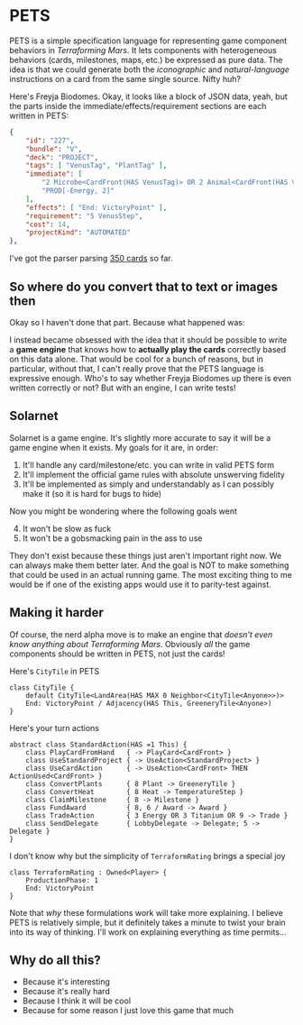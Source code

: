 # PETS

PETS is a simple specification language for representing game component behaviors in _Terraforming Mars_. It lets components with heterogeneous behaviors (cards, milestones, maps, etc.) be expressed as pure data. The idea is that we could generate both the *iconographic* and *natural-language* instructions on a card from the same single source. Nifty huh?

Here's Freyja Biodomes. Okay, it looks like a block of JSON data, yeah, but the parts inside the immediate/effects/requirement sections are each written in PETS:

```json
{
    "id": "227",
    "bundle": "V",
    "deck": "PROJECT",
    "tags": [ "VenusTag", "PlantTag" ],
    "immediate": [
        "2 Microbe<CardFront(HAS VenusTag)> OR 2 Animal<CardFront(HAS VenusTag)>",
        "PROD[-Energy, 2]"
    ],
    "effects": [ "End: VictoryPoint" ],
    "requirement": "5 VenusStep",
    "cost": 14,
    "projectKind": "AUTOMATED"
},
```

I've got the parser parsing [350 cards](https://github.com/MartianZoo/pets/blob/main/pets/src/main/kotlin/dev/martianzoo/tfm/canon/cards.json5) so far.

## So where do you convert that to text or images then

Okay so I haven't done that part. Because what happened was:

I instead became obsessed with the idea that it should be possible to write a **game engine** that knows how to **actually play the cards** correctly based on this data alone. That would be cool for a bunch of reasons, but in particular, without that, I can't really prove that the PETS language is expressive enough. Who's to say whether Freyja Biodomes up there is even written correctly or not? But with an engine, I can write tests!

## Solarnet

Solarnet is a game engine. It's slightly more accurate to say it will be a game engine when it exists. My goals for it are, in order:

1. It'll handle any card/milestone/etc. you can write in valid PETS form
2. It'll implement the official game rules with absolute unswerving fidelity
3. It'll be implemented as simply and understandably as I can possibly make it (so it is hard for bugs to hide)

Now you might be wondering where the following goals went

4. It won't be slow as fuck
5. It won't be a gobsmacking pain in the ass to use

They don't exist because these things just aren't important right now. We can always make them better later. And the goal is NOT to make something that could be used in an actual running game. The most exciting thing to me would be if one of the existing apps would use it to parity-test against.

## Making it harder

Of course, the nerd alpha move is to make an engine that *doesn't even know anything about Terraforming Mars*. Obviously *all* the game components should be written in PETS, not just the cards!

Here's `CityTile` in PETS

```
class CityTile {
    default CityTile<LandArea(HAS MAX 0 Neighbor<CityTile<Anyone>>)>
    End: VictoryPoint / Adjacency(HAS This, GreeneryTile<Anyone>)
}
```

Here's your turn actions

```
abstract class StandardAction(HAS =1 This) {
    class PlayCardFromHand   { -> PlayCard<CardFront> }
    class UseStandardProject { -> UseAction<StandardProject> }
    class UseCardAction      { -> UseAction<CardFront> THEN ActionUsed<CardFront> }
    class ConvertPlants      { 8 Plant -> GreeneryTile }
    class ConvertHeat        { 8 Heat -> TemperatureStep }
    class ClaimMilestone     { 8 -> Milestone }
    class FundAward          { 8, 6 / Award -> Award }
    class TradeAction        { 3 Energy OR 3 Titanium OR 9 -> Trade }
    class SendDelegate       { LobbyDelegate -> Delegate; 5 -> Delegate }
}
```

I don't know why but the simplicity of `TerraformRating` brings a special joy

```
class TerraformRating : Owned<Player> {
    ProductionPhase: 1
    End: VictoryPoint
}
```

Note that *why* these formulations work will take more explaining. I believe PETS is relatively simple, but it definitely takes a minute to twist your brain into its way of thinking. I'll work on explaining everything as time permits...

## Why do all this?

* Because it's interesting
* Because it's really hard
* Because I think it will be cool
* Because for some reason I just love this game that much
